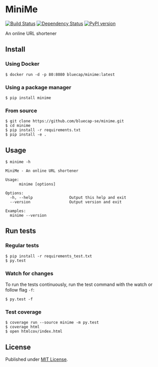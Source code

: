 # MiniMe

[![Build Status](https://travis-ci.org/bluecap-se/minime.svg)](https://travis-ci.org/bluecap-se/minime)
[![Dependency Status](https://gemnasium.com/bluecap-se/minime.svg)](https://gemnasium.com/bluecap-se/minime)
[![PyPI version](https://badge.fury.io/py/minime.svg)](http://badge.fury.io/py/minime)

An online URL shortener

## Install

### Using Docker

```console
$ docker run -d -p 80:8080 bluecap/minime:latest
```

### Using a package manager

```console
$ pip install minime
```

### From source

```console
$ git clone https://github.com/bluecap-se/minime.git
$ cd minime
$ pip install -r requirements.txt
$ pip install -e .
```

## Usage

```console
$ minime -h

MiniMe - An online URL shortener

Usage:
      minime [options]

Options:
  -h, --help                Output this help and exit
  --version                 Output version and exit

Examples:
  minime --version
```


## Run tests

### Regular tests

```console
$ pip install -r requirements_test.txt
$ py.test
```

### Watch for changes

To run the tests continuously, run the test command with the watch or follow flag `-f`:

```console
$ py.test -f
```

### Test coverage

```console
$ coverage run --source minime -m py.test
$ coverage html
$ open htmlcov/index.html
```

## License

Published under [MIT License](https://github.com/bluecap-se/minime/blob/master/LICENSE).
